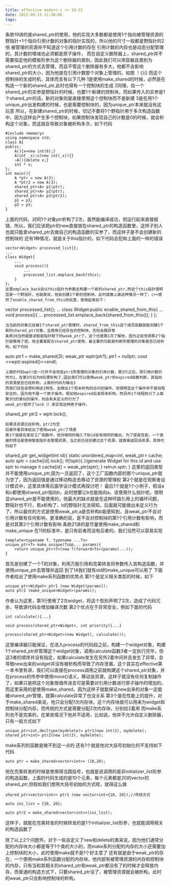 ```yaml
---
title: effective modern c ++ 19-21
date: 2022-09-15 11:38:06
tags:
---
```


条款19讲的是shared_ptr的使用，他的实现大多数都是使用1个指向被管理资源的野指针+1个指向引用计数的对象的指针实现的，所以他的尺寸一般都是野指针的2倍
被管理的资源并不知道这个引用计数的存在
引用计数的内存也是动态分配管理的，其计数的增减也必须都是原子操作，
而在自定义删除器上，shared_ptr并不需要指定他的模板形参为这个删除器的类别，因此我们可以用容器且类别为shared_ptr<SomeClass>的方式去管理，而且不管这个删除器有多大，他都不会影响shared_ptr的大小，因为他是在引用计数那个对象上管理的，如图
！{}()
而这个控制块的生成时机，具体而言有以下几种
1是使用make_shared的时候，必然是在构造一个新的shared_ptr,此时也得有一个控制块的生成
2同理，给一个shared_ptr的实参是野指针的时候，也要1个新建的控制块，而如果传入的实参是1个shared_ptr的话，新的对象则是直接使用这个控制块而不是新建
3是在用1个unique_ptr出发构建的时候，也是需要控制块的，因为unique_ptr本来就没有这玩意
所以，在新建shared_ptr的时候，切记不要将1个野指针用于多次构造函数中，因为这样会产生多个控制块，如果控制块发现自己的计数是0的时候，就会析构这个对象，而这就会导致对象被析构多次，如下代码
~~~
#include <memory>
using namespace std;
class A{
public:
    A(){x=new int(0);}
    A(int _x):x(new int(_x)){}
    ~A(){delete x;}
    int * x;
};
int main(){
    A *ptr = new A(3);
    A *ptr2 = new A(3);
    shared_ptr<A> p1(ptr);
    shared_ptr<A> p2(ptr);
    shared_ptr<A> p3(ptr2);
    p1 = p3;
    p2 = p3;
}
~~~
上面的代码，对同1个对象ptr析构了2次，虽然能编译成功，但运行起来直接报错，所以，我们应该把ptr的new直接放在shared_ptr的构造函数里，这样子别人也就只能拿shared_ptr去做自己的构造函数的实参了，而这样子是不会创建新的控制块的
还有1种情况，就是关于this指针的，如下代码会犯和上面的一样的错误
~~~
vector<Widget> processed_list{};
...
class Widget{
    ...
    void process(){
        ...
        processed_list.emplace_back(this);
    }
};
这里emplace_back会以this指针为参数去构建一个新的shared_ptr,而这个this指针很明显是一个野指针，也就是说，他会创建1个新的控制块，此时就像上面这种情况一样了，c++提供了enable_shared_from_this的玩意，使用起来如下：
~~~
vector<Widget> processed_list{};
...
class Widget:public enable_shared_from_this<Widget>{
    ...
    void process(){
        ...
        processed_list.emplace_back(shared_from_this());
    }
};
~~~
当当前的对象已经被1个shared_ptr管理时，shared_from_this这个成员函数就能创建1个新的shared_ptr对象，且使用已经存在的控制块，否则会报异常
条款20当然就是讲智能指针剩下的weak_ptr了，这个也是第1次了解他，因为之前觉得那2个指针就够用了捏。他主要是配合shared_ptr使用，最主要的功能是判断所管理的对象是否已经析构，如下代码
~~~
auto ptr1 = make_shared<int>(3);
weak_ptr<int> wptr(ptr1);
ptr1 = nullptr;
cout <<wptr.expired()<<endl;
~~~
上面的代码wptr这一行并不会改变ptr1所管理的对象的引用计数，第2行之后，其引用计数仍然为1，在第3行后为0后便析构了,因此我们可以使用weak_ptr的expired函数判断，其指向的资源是否已经析构，上面的代码为输出1
而我们往往会想利用这1特性，去做出1个若未析构则访问的操作，但很明显这个操作并不是线程安全的，因为他不是一个原子操作，假如他expired后发现未析构，而另外1个线程执行了上面第3行的类似的操作，则会有未定义的行为了
weak_ptr提供了lock（）来实现这种原子操作，
~~~
shared_ptr<int> ptr2 = wptr.lock();
~~~
如果该资源已经析构，ptr2为空
后面作者具体给出了使用weak_ptr了场景
第1个就是在某些工厂函数中，他对相同的输入下标id会有相同的输出，为了提高性能，一个直接的想法是使用智能指针去管理资源，当之前已经创建过这个资源，就直接返回该资源，具体代码如下
~~~
shared_ptr<const Widget> get_widget(int id){
    static unordered_map<int, weak_ptr<Widget>> cache;
    auto sptr = cache[id].lock();
    if(!sptr){
        //generate Widget for this id and use sptr to manage it
        cache[id] = weak_ptr<Widget>(sptr);
    }
    retrun sptr;
}
这里的返回类型并不能使用unique_ptr,因为一旦返回了，这个工厂函数内部的那个unique_ptr就为空了，因为返回值是通过移动构造去移动了资源的管理权
第2个就是在观察者设计模式中，这里具体等后面学设计模式再探讨吧！
最后1个就是1个小例子，假设a和c都使用shared_ptr指向b，此时想要让b也能指向a，该使用什么指针呢，很明显shared_ptr是不能使用的，他最大的缺点就是在这种环路引用上的循环问题，野指针也不行，若a析构了，b的野指针无法得知，后面就可能做出未定义行为了，所以最优的方式是使用weak_ptr,a是否析构b能感知到，且weak_ptr不会对引用计数有任何影响，更准确的说，是不会对控制块的第1个引用计数有影响，而是对其第2个引用计数有影响
条款21讲的是尽量使用make_shared和make_unique
在11的标准中，是只有前者而没有后者的，我们当然可以容易实现
~~~
template<typename T, typename ...Ts>
unique_ptr<T> make_unique(Ts&&... params){
    return unique_ptr<T>(new T(forward<Ts>(params)...));
}
~~~
首先是创建了一个T的对象，利用万能引用和完美转发将参数传入其构造函数，并使用unique_ptr去管理并返回
到了14我们就有std的make_unique可以用了
下面作者给出了使用make系列函数的优势点
第1个是定义相关类型的时候，如下
~~~
unique_ptr<Widget> ptr1 (new Widget(params));
auto ptr2 (make_unique<Widget>(params));
~~~
作者认为这里，第1行使用了2次widget，将这个型别声明了2次，造成了代码冗余，导致源代码会增加编译次数
第2个优点在于异常安全，例如下面的代码
~~~
int calculate(){...}

void process(shared_ptr<Widget>, int priority){...}

process(shared_ptr<Widget>(new Widget), calculate());
~~~
这里编译器只能保证，在进入process的代码段之前，构建一个widget对象，构建1个shared_ptr并管理这个widget对象，调用calculate函数3者一定执行完毕，但这3者的顺序并没有指定，如果calculate发生在另外2着中间并且发生了异常，会导致new出来的widget并没有被析构而导致了内存泄漏，这个其实在effective第一本书里有讲，我们可以直接在process调用之前就构建这个shared_ptr对象，并在process的传参中使用move()语义，移动该资源，这样子就没有任何复制操作了，如果只是把这个对象按值传进去可是需要对引用计数进行原子操作的增加的。
而这里采用的是使用make_shared，因为这样子就能保证new出来的对象一定能被shared_ptr管理，就算calculate异常了也没关系
第3个是在性能上的提升，对于make_shared来说，他只会分配1次内存块，这个内存块就可以用来为widget和控制块分配内存，而传统的方式是需要分配2次内存块，分别给2着用
而make系列也不是完美的，在某些情况下他并不适用，比如说，他并不允许自定义删除器，只有一般方式如下
~~~
unique_ptr<int,decltype(mydelete)> ptr1(new int(2), mydelete);
shared_ptr<int> ptr2(new int(3), mydelete);
~~~
make系列的函数是做不到这一点的
还有1个就是他对大括号初始化的不支持如下代码
~~~
auto ptr = make_shared<vector<int>> (10,20);
~~~
他在完美转发的时候是使用得当圆括号，也就是说调用的是非initializer_list形参的构造函数，上面的代码生成的是10个元素，每个元素都是20的vector的shared_ptr,但假如我们想用大括号初始的方式呢，就得这么做
~~~
shared_ptr<vector<int>> ptr1 (new vector<int>{10, 20});//传统方式

auto ini_list = {10, 20};

auto ptr2 = make_shared<vector<int>>(ini_list);
~~~
这样子，就能在完美转发的时候转发的是1个initializer_list形参，也就能调用相关的构造函数了

除了以上2个问题外，对于一些自定义了new和delete的类来说，因为他们通常分配的内存块大小都是等于1个类的大小的，而make系列分配的内存的大小还需要加上控制块的大小，此时使用make就不是1个好主意了
还有就是由于weak_ptr的存在，一个使用make系列函数分配的内存块，他内部有被管理资源的内存和控制块的内存，只有当和其相关的shared_ptr和weak_ptr都没有了的时候才会释放内存，而普通的构造方式下，只要shared_ptr没了，被管理资源就会被析构，此时的weak_ptr只会影响控制块的析构，
